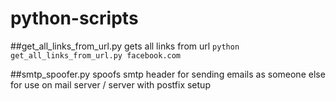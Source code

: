 # python-scripts

##get_all_links_from_url.py
gets all links from url
<code>python get_all_links_from_url.py facebook.com</code>

##smtp_spoofer.py
spoofs smtp header for sending emails as someone else
for use on mail server / server with postfix setup
